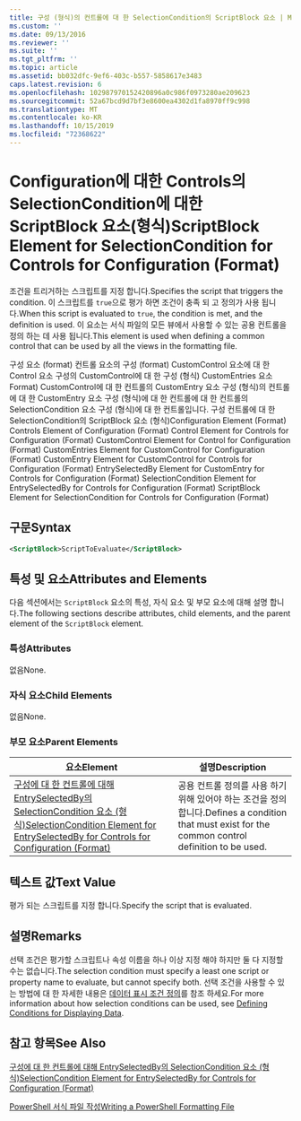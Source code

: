 ```yaml
---
title: 구성 (형식)의 컨트롤에 대 한 SelectionCondition의 ScriptBlock 요소 | Microsoft Docs
ms.custom: ''
ms.date: 09/13/2016
ms.reviewer: ''
ms.suite: ''
ms.tgt_pltfrm: ''
ms.topic: article
ms.assetid: bb032dfc-9ef6-403c-b557-5858617e3483
caps.latest.revision: 6
ms.openlocfilehash: 102987970152420896a0c986f0973280ae209623
ms.sourcegitcommit: 52a67bcd9d7bf3e8600ea4302d1fa8970ff9c998
ms.translationtype: MT
ms.contentlocale: ko-KR
ms.lasthandoff: 10/15/2019
ms.locfileid: "72368622"
---
```

# <a name="scriptblock-element-for-selectioncondition-for-controls-for-configuration-format"></a><span data-ttu-id="ac0aa-102">Configuration에 대한 Controls의 SelectionCondition에 대한 ScriptBlock 요소(형식)</span><span class="sxs-lookup"><span data-stu-id="ac0aa-102">ScriptBlock Element for SelectionCondition for Controls for Configuration (Format)</span></span>

<span data-ttu-id="ac0aa-103">조건을 트리거하는 스크립트를 지정 합니다.</span><span class="sxs-lookup"><span data-stu-id="ac0aa-103">Specifies the script that triggers the condition.</span></span> <span data-ttu-id="ac0aa-104">이 스크립트를 `true`으로 평가 하면 조건이 충족 되 고 정의가 사용 됩니다.</span><span class="sxs-lookup"><span data-stu-id="ac0aa-104">When this script is evaluated to `true`, the condition is met, and the definition is used.</span></span> <span data-ttu-id="ac0aa-105">이 요소는 서식 파일의 모든 뷰에서 사용할 수 있는 공용 컨트롤을 정의 하는 데 사용 됩니다.</span><span class="sxs-lookup"><span data-stu-id="ac0aa-105">This element is used when defining a common control that can be used by all the views in the formatting file.</span></span>

<span data-ttu-id="ac0aa-106">구성 요소 (format) 컨트롤 요소의 구성 (format) CustomControl 요소에 대 한 Control 요소 구성의 CustomControl에 대 한 구성 (형식) CustomEntries 요소 Format) CustomControl에 대 한 컨트롤의 CustomEntry 요소 구성 (형식)의 컨트롤에 대 한 CustomEntry 요소 구성 (형식)에 대 한 컨트롤에 대 한 컨트롤의 SelectionCondition 요소 구성 (형식)에 대 한 컨트롤입니다. 구성 컨트롤에 대 한 SelectionCondition의 ScriptBlock 요소 (형식)</span><span class="sxs-lookup"><span data-stu-id="ac0aa-106">Configuration Element (Format) Controls Element of Configuration (Format) Control Element for Controls for Configuration (Format) CustomControl Element for Control for Configuration (Format) CustomEntries Element for CustomControl for Configuration (Format) CustomEntry Element for CustomControl for Controls for Configuration (Format) EntrySelectedBy Element for CustomEntry for Controls for Configuration (Format) SelectionCondition Element for EntrySelectedBy for Controls for Configuration (Format) ScriptBlock Element for SelectionCondition for Controls for Configuration (Format)</span></span>

## <a name="syntax"></a><span data-ttu-id="ac0aa-107">구문</span><span class="sxs-lookup"><span data-stu-id="ac0aa-107">Syntax</span></span>

```xml
<ScriptBlock>ScriptToEvaluate</ScriptBlock>
```

## <a name="attributes-and-elements"></a><span data-ttu-id="ac0aa-108">특성 및 요소</span><span class="sxs-lookup"><span data-stu-id="ac0aa-108">Attributes and Elements</span></span>

<span data-ttu-id="ac0aa-109">다음 섹션에서는 `ScriptBlock` 요소의 특성, 자식 요소 및 부모 요소에 대해 설명 합니다.</span><span class="sxs-lookup"><span data-stu-id="ac0aa-109">The following sections describe attributes, child elements, and the parent element of the `ScriptBlock` element.</span></span>

### <a name="attributes"></a><span data-ttu-id="ac0aa-110">특성</span><span class="sxs-lookup"><span data-stu-id="ac0aa-110">Attributes</span></span>

<span data-ttu-id="ac0aa-111">없음</span><span class="sxs-lookup"><span data-stu-id="ac0aa-111">None.</span></span>

### <a name="child-elements"></a><span data-ttu-id="ac0aa-112">자식 요소</span><span class="sxs-lookup"><span data-stu-id="ac0aa-112">Child Elements</span></span>

<span data-ttu-id="ac0aa-113">없음</span><span class="sxs-lookup"><span data-stu-id="ac0aa-113">None.</span></span>

### <a name="parent-elements"></a><span data-ttu-id="ac0aa-114">부모 요소</span><span class="sxs-lookup"><span data-stu-id="ac0aa-114">Parent Elements</span></span>

|<span data-ttu-id="ac0aa-115">요소</span><span class="sxs-lookup"><span data-stu-id="ac0aa-115">Element</span></span>|<span data-ttu-id="ac0aa-116">설명</span><span class="sxs-lookup"><span data-stu-id="ac0aa-116">Description</span></span>|
|-------------|-----------------|
|[<span data-ttu-id="ac0aa-117">구성에 대 한 컨트롤에 대해 EntrySelectedBy의 SelectionCondition 요소 (형식)</span><span class="sxs-lookup"><span data-stu-id="ac0aa-117">SelectionCondition Element for EntrySelectedBy for Controls for Configuration (Format)</span></span>](./selectioncondition-element-for-entryselectedby-for-controls-for-configuration-format.md)|<span data-ttu-id="ac0aa-118">공용 컨트롤 정의를 사용 하기 위해 있어야 하는 조건을 정의 합니다.</span><span class="sxs-lookup"><span data-stu-id="ac0aa-118">Defines a condition that must exist for the common control definition to be used.</span></span>|

## <a name="text-value"></a><span data-ttu-id="ac0aa-119">텍스트 값</span><span class="sxs-lookup"><span data-stu-id="ac0aa-119">Text Value</span></span>

<span data-ttu-id="ac0aa-120">평가 되는 스크립트를 지정 합니다.</span><span class="sxs-lookup"><span data-stu-id="ac0aa-120">Specify the script that is evaluated.</span></span>

## <a name="remarks"></a><span data-ttu-id="ac0aa-121">설명</span><span class="sxs-lookup"><span data-stu-id="ac0aa-121">Remarks</span></span>

<span data-ttu-id="ac0aa-122">선택 조건은 평가할 스크립트나 속성 이름을 하나 이상 지정 해야 하지만 둘 다 지정할 수는 없습니다.</span><span class="sxs-lookup"><span data-stu-id="ac0aa-122">The selection condition must specify a least one script or property name to evaluate, but cannot specify both.</span></span> <span data-ttu-id="ac0aa-123">선택 조건을 사용할 수 있는 방법에 대 한 자세한 내용은 [데이터 표시 조건 정의](./defining-conditions-for-displaying-data.md)를 참조 하세요.</span><span class="sxs-lookup"><span data-stu-id="ac0aa-123">For more information about how selection conditions can be used, see [Defining Conditions for Displaying Data](./defining-conditions-for-displaying-data.md).</span></span>

## <a name="see-also"></a><span data-ttu-id="ac0aa-124">참고 항목</span><span class="sxs-lookup"><span data-stu-id="ac0aa-124">See Also</span></span>

[<span data-ttu-id="ac0aa-125">구성에 대 한 컨트롤에 대해 EntrySelectedBy의 SelectionCondition 요소 (형식)</span><span class="sxs-lookup"><span data-stu-id="ac0aa-125">SelectionCondition Element for EntrySelectedBy for Controls for Configuration (Format)</span></span>](./selectioncondition-element-for-entryselectedby-for-controls-for-configuration-format.md)

[<span data-ttu-id="ac0aa-126">PowerShell 서식 파일 작성</span><span class="sxs-lookup"><span data-stu-id="ac0aa-126">Writing a PowerShell Formatting File</span></span>](./writing-a-powershell-formatting-file.md)
